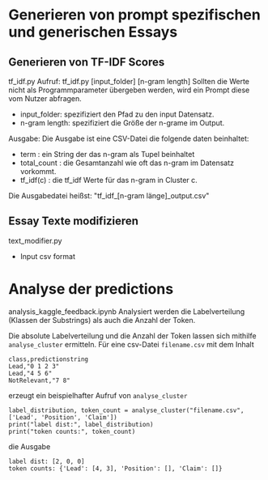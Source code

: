 # Generieren von prompt spezifischen und generischen Essays

## Generieren von TF-IDF Scores
tf_idf.py
Aufruf: tf_idf.py [input_folder] [n-gram length]
Sollten die Werte nicht als Programmparameter übergeben werden,
wird ein Prompt diese vom Nutzer abfragen.

- input_folder: spezifiziert den Pfad zu den input Datensatz.
- n-gram length: spezifiziert die Größe der n-grame im Output.

Ausgabe:
Die Ausgabe ist eine CSV-Datei die folgende daten beinhaltet:

- term : ein String der das n-gram als Tupel beinhaltet
- total_count : die Gesamtanzahl wie oft das n-gram im Datensatz vorkommt.
- tf_idf(c) : die tf_idf Werte für das n-gram in Cluster c.

Die Ausgabedatei heißst: "tf_idf_[n-gram länge]_output.csv"

## Essay Texte modifizieren
text_modifier.py
- Input csv format

# Analyse der predictions
analysis_kaggle_feedback.ipynb
Analysiert werden die Labelverteilung (Klassen der Substrings) als auch die Anzahl der Token.

Die absolute Labelverteilung und die Anzahl der Token lassen sich mithilfe `analyse_cluster` ermitteln.
Für eine csv-Datei `filename.csv` mit dem Inhalt
```
class,predictionstring
Lead,"0 1 2 3"
Lead,"4 5 6"
NotRelevant,"7 8"
```
erzeugt ein beispielhafter Aufruf von `analyse_cluster` 
```
label_distribution, token_count = analyse_cluster("filename.csv", ['Lead', 'Position', 'Claim'])
print("label dist:", label_distribution)
print("token counts:", token_count)
```
die Ausgabe
```
label dist: [2, 0, 0]
token counts: {'Lead': [4, 3], 'Position': [], 'Claim': []}
```
